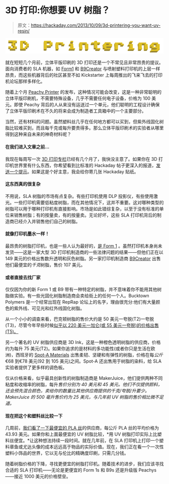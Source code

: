 # 3D 打印:你想要 UV 树脂？

> 原文：<https://hackaday.com/2013/10/09/3d-printering-you-want-uv-resin/>

![printering](img/f129892b22bffa0dd52c94f9b281e2fb.png)

就在短短几个月前，立体平版印刷的 3D 打印还是一个不常见且非常昂贵的提议。面向消费者的 SLA 机器，如 [Form1](http://hackaday.com/2012/10/01/running-into-the-form-1-printer-at-maker-faire/) 和 [B9Creator](http://hackaday.com/2013/03/30/interview-another-kickstarter-round-for-the-b9creator/) 与喷射塑料打印机的上层一样昂贵，而这些机器背后的社区甚至不如 Kickstarter 上每周推出的飞来飞去的打印机论坛那样多样化。

随着上个月 [Peachy Printer](http://hackaday.com/2013/09/22/a-100-stereolithography-3d-printer/) 的发布，这种情况可能会改变，这是一种非常聪明的立体平版印刷机，不需要特殊设备，几乎不需要任何电子设备，价格为 100 美元。即使 Peachy 背后的人从来没有运送过一个单元，他们聪明的工程设计确保了立体平版印刷术在不久的将来会成为制造者工具箱中的一个主要部分。

当然，还有材料的问题。虽然塑料丝几乎在任何地方都可以买到，但紫外线固化树脂比较难买到，而且每千克或每升要贵得多。那么立体平版印刷术的实验者从哪里得到这种来自未来的神奇材料呢？

#### 在我们进入文章之前…

我现在每周写一次 [3D 打印专栏](http://hackaday.com/tag/3d-printering/)已经有几个月了，我快没主意了。如果你在 3D 打印机世界里有什么东西，你希望看到比标准的 Hackaday 帖子更深入的报道，[发送一个提示](http://hackaday.com/contact-hack-a-day/)。如果这是个好主意，我会给你寄几张 Hackaday 贴纸。

#### 这东西真的很复杂

不用说，SLA 树脂的市场有点复杂。有些打印机使用 DLP 投影仪，有些使用激光。一些打印机需要低粘度树脂，而在其他情况下，这并不重要。这对哪种类型的树脂可以用于哪种打印机有直接影响。市场是如此错综复杂，以至于没有标准的单位来销售树脂；有的按量卖，有的按量卖。无论好坏，这些 SLA 打印机背后的制造商已经介入并销售他们自己的树脂。

#### 就像打印机墨水一样！

最昂贵的树脂打印机，也是一些人认为最好的，[是 Form 1](http://formlabs.com/) 。虽然打印机本身尚未发货——这是一家大型 3D 打印机制造商的一些法律问题的结果——但他们正在以 149 美元的价格出售数升透明和灰色树脂。另一家打印机制造商 [B9Creator](http://b9creator.com/) 出售他们最便宜的*千克*树脂，售价 107 美元。

#### 或者直接去找厂家

仅仅因为你的新 Form 1 或 B9 带有一种特定的树脂，并不意味着你不能用其他树脂做实验。有一些光固化树脂制造商会卖给街上的任何一个人。Bucktown Polymers 是一个经常出现在 RepRap 论坛上的名字，理由很充分:他们有大量颜色的紫外线、可见光和红外线固化树脂。

从一个小小的调查来看，巴克顿树脂的售价大约是 50 美元一夸脱(T2)一夸脱(T3)，尽管今年早些时候[似乎以 220 美元一加仑(或 55 美元一夸脱)的价格出售(T5)。](http://forums.reprap.org/read.php?184,186916,186916)

另一个著名的 UV 树脂供应商是 3D Ink，这是一种橙色透明树脂的供应商，价格约为每升 75 美元(T2)。如果你追求的是材料的多功能性(或者你只是生活在欧洲)，西班牙的 [Spot-A Materials](http://spotamaterials.com/en/) 出售柔韧、坚硬和有弹性的树脂，价格在每*公斤*€68 到€78 美元(92 到 105 美元)之间。Spot-A 还出售用于树脂的染料，给 SLA 实验者提供了更多样的调色板。

仅从价格来看，似乎最具创新性的树脂制造商是 MakerJuice，他们提供两种不同粘度和收缩率的树脂，每升*售价分别为 40 美元和 45 美元。他们不仅提供颜料，还会预先混合颜色，卖给你的数量比其他供应商提供的千克/夸脱/升要少。MakerJuice 的 500 毫升售价约为 25 美元，与几年前 UV 树脂的售价相比微不足道。*

#### 现在把这个和塑料丝比较一下

几周前，[我们看了一下最便宜的 PLA 丝](http://hackaday.com/2013/08/14/3d-printering-where-can-i-get-the-cheapest-filament/)的供应商，每公斤 PLA 丝的平均价格为 43.93 美元。如果你和上面最便宜的 UV 树脂比较，*用 UV 树脂打印实际上比塑料丝便宜。*让这种想法持续一段时间。就在几年前，在 SLA 打印机上打印一个塑料章鱼或尤达头像的成本远远高于物品的实际价值。现在，我们正在看一个一次性塑料小饰品的世界，它以无与伦比的精确度印刷，只需几分钱。

随着树脂价格的下降，寻找更便宜的树脂打印机。随着技术的进步，我们应该寻找合适的 SLA 打印机——无论是更便宜的 Form 1s 和 B9s 还是升级版 Peachys——接近 1000 美元的价格壁垒。
